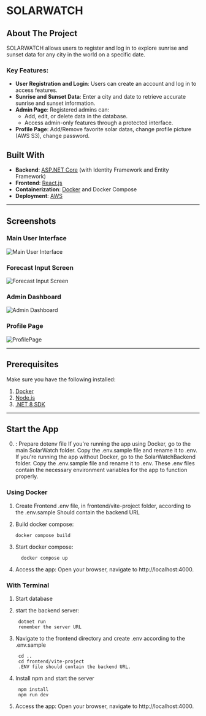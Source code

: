 # SOLARWATCH

## About The Project

SOLARWATCH allows users to register and log in to explore sunrise and sunset data for any city in the world on a specific date.  

### Key Features:
- **User Registration and Login**: Users can create an account and log in to access features.
- **Sunrise and Sunset Data**: Enter a city and date to retrieve accurate sunrise and sunset information.
- **Admin Page**: Registered admins can:
  - Add, edit, or delete data in the database.
  - Access admin-only features through a protected interface.
- **Profile Page**: Add/Remove favorite solar datas, change profile picture (AWS S3), change password.

## Built With

- **Backend**: [ASP.NET Core](https://dotnet.microsoft.com/en-us/apps/aspnet) (with Identity Framework and Entity Framework)
- **Frontend**: [React.js](https://reactjs.org/)
- **Containerization**: [Docker](https://www.docker.com/) and Docker Compose
- **Deployment**: [AWS](https://aws.amazon.com/)

---

## Screenshots

### Main User Interface
![Main User Interface](https://github.com/user-attachments/assets/8ba6218e-395e-41db-893f-4a7d91242cd3)

### Forecast Input Screen
![Forecast Input Screen](https://github.com/user-attachments/assets/7298bfdf-68f9-46d0-8c5d-e40bc2fb4481)

### Admin Dashboard
![Admin Dashboard](https://github.com/user-attachments/assets/8aaa5f61-7671-4ec0-8ad2-565475b7d1ff)

### Profile Page
![ProfilePage](https://github.com/user-attachments/assets/769eacf7-0df3-455a-8557-8a2cb86a9e88)

---

## Prerequisites

Make sure you have the following installed:
1. [Docker](https://www.docker.com/)
2. [Node.js](https://nodejs.org/)
3. [.NET 8 SDK](https://dotnet.microsoft.com/)

---

## Start the App

0. : Prepare dotenv file
        If you're running the app using Docker, go to the main SolarWatch folder. Copy the .env.sample file and rename it to .env.
        If you're running the app without Docker, go to the SolarWatchBackend folder. Copy the .env.sample file and rename it to .env.
        These .env files contain the necessary environment variables for the app to function properly.

### Using Docker



1. Create Frontend .env file, in frontend/vite-project folder, according to the .env.sample
        Should contain the backend URL

2. Build docker compose:
   
       docker compose build

4. Start docker compose:

         docker compose up

6. Access the app: Open your browser, navigate to http://localhost:4000.


### With Terminal

1. Start database


2. start the backend server:

        dotnet run
        remember the server URL

3. Navigate to the frontend directory and create .env according to the .env.sample

        cd ..
        cd frontend/vite-project
        .ENV file should contain the backend URL.

4. Install npm and start the server

        npm install
        npm run dev

5. Access the app: Open your browser, navigate to http://localhost:4000.





